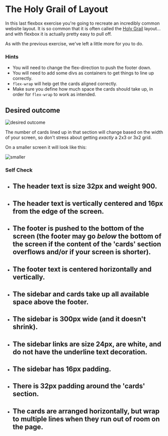 # The Holy Grail of Layout

In this last flexbox exercise you're going to recreate an incredibly common website layout. It is so common that it is often called the [Holy Grail](https://www.google.com/search?q=holy+grail+layout&tbm=isch&sclient=img) layout... and with flexbox it is actually pretty easy to pull off.

As with the previous exercise, we've left a little more for you to do.

### Hints
- You will need to change the flex-direction to push the footer down.
- You will need to add some divs as containers to get things to line up correctly.
- `flex-wrap` will help get the cards aligned correctly.
-  Make sure you define how much space the cards should take up, in order for `flex-wrap` to work as intended.

## Desired outcome

![desired outcome](./desired-outcome.png)

The number of cards lined up in that section will change based on the width of your screen, so don't stress about getting _exactly_ a 2x3 or 3x2 grid.

On a smaller screen it will look like this:

![smaller](./desired-outcome-smaller.png)

### Self Check
- ## The header text is size 32px and weight 900.
- ## The header text is vertically centered and 16px from the edge of the screen.
- ## The footer is pushed to the bottom of the screen (the footer may go _below_ the bottom of the screen if the content of the 'cards' section overflows and/or if your screen is shorter).
- ## The footer text is centered horizontally and vertically.
- ## The sidebar and cards take up all available space above the footer.
- ## The sidebar is 300px wide (and it doesn't shrink).
- ## The sidebar links are size 24px, are white, and do not have the underline text decoration.
- ## The sidebar has 16px padding.
- ## There is 32px padding around the 'cards' section.
- ## The cards are arranged horizontally, but wrap to multiple lines when they run out of room on the page.
